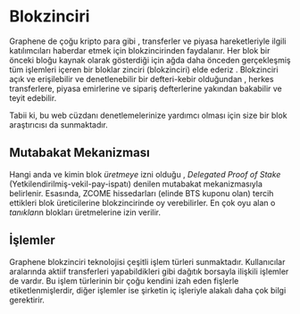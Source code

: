 # Blokzinciri

Graphene de çoğu kripto para gibi , transferler ve piyasa hareketleriyle
ilgili katılımcıları haberdar  etmek için blokzincirinden  faydalanır.
Her blok bir önceki bloğu kaynak olarak gösterdiği için ağda daha önceden 
gerçekleşmiş tüm işlemleri içeren bir bloklar zinciri (blokzinciri) elde ederiz . Blokzinciri
açık ve erişilebilir ve denetlenebilir bir defteri-kebir olduğundan , herkes transferlere,
 piyasa emirlerine ve sipariş defterlerine yakından  bakabilir ve teyit edebilir.

 Tabii ki, bu web cüzdanı denetlemelerinize yardımcı olması için size bir blok 
araştırıcısı da sunmaktadır.

## Mutabakat Mekanizması

Hangi anda ve kimin blok *üretmeye* izni olduğu  , *Delegated Proof of Stake* 
(Yetkilendirilmiş-vekil-pay-ispatı) denilen mutabakat mekanizmasıyla belirlenir. 
Esasında, ZCOME hissedarları (elinde BTS kuponu olan)  tercih ettikleri blok 
üreticilerine blokzincirinde oy verebilirler.  En çok oyu alan o *tanıklar*ın
blokları üretmelerine izin verilir.

## İşlemler

Graphene blokzinciri teknolojisi çeşitli işlem türleri sunmaktadır.  Kullanıcılar 
aralarında aktiif transferleri yapabildikleri gibi dağıtık borsayla ilişkili 
işlemler de vardır. Bu işlem türlerinin bir çoğu kendini izah eden 
fişlerle etiketlenmişlerdir, diğer işlemler ise şirketin iç işleriyle alakalı daha çok 
bilgi gerektirir.